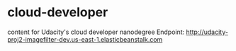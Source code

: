 # cloud-developer
content for Udacity's cloud developer nanodegree
Endpoint: http://udacity-proj2-imagefilter-dev.us-east-1.elasticbeanstalk.com
